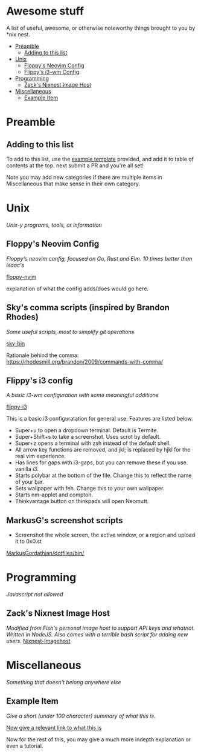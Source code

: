 # Awesome stuff
A list of useful, awesome, or otherwise noteworthy things brought to you by \*nix nest.  

- [Preamble](#preamble)
  - [Adding to this list](#adding-to-this-list)
- [Unix](#unix)
  - [Floppy's Neovim Config](#floppys-neovim-config)
  - [Flippy's i3-wm Config](#flippys-i3-config)
- [Programming](#programming)
  - [Zack's Nixnest Image Host](#zacks-nixnest-image-host)
- [Miscellaneous](#miscellaneous)
  - [Example Item](#example-item)

# Preamble

## Adding to this list
To add to this list, use the [example template](#example-item) provided, and add it to table of contents at the top.
next submit a PR and you're all set!

Note you may add new categories if there are multiple items in Miscellaneous that make sense in their own category.

# Unix
*Unix-y programs, tools, or information*

## Floppy's Neovim Config
*Floppy's neovim config, focused on Go, Rust and Elm. 10 times better than isaac's*

[floppy-nvim](https://github.com/nixnest/Awesome/tree/master/Unix/floppy-nvim)

explanation of what the config adds/does would go here.

## Sky's comma scripts (inspired by Brandon Rhodes)

*Some useful scripts, most to simplify git operations*

[sky-bin](https://github.com/nixnest/Awesome/tree/master/Unix/sky-bin)

Rationale behind the comma: https://rhodesmill.org/brandon/2009/commands-with-comma/

## Flippy's i3 config
*A basic i3-wm configuration with some meaningful additions*

[flippy-i3](https://github.com/nixnest/Awesome/tree/master/Unix/flippy-i3)

This is a basic i3 configuratation for general use. Features are listed below.
- Super+u to open a dropdown terminal. Default is Termite.
- Super+Shift+s to take a screenshot. Uses scrot by default.
- Super+z opens a terminal with zsh instead of the default shell.
- All arrow key functions are removed, and jkl; is replaced by hjkl for the real vim experience. 
- Has lines for gaps with i3-gaps, but you can remove these if you use vanilla i3. 
- Starts polybar at the bottom of the file. Change this to reflect the name of your bar.
- Sets wallpaper with feh. Change this to your own wallpaper.
- Starts nm-applet and compton.
- Thinkvantage button on thinkpads will open Neomutt.

## MarkusG's screenshot scripts
* Screenshot the whole screen, the active window, or a region and upload it to 0x0.st

[MarkusGordathian/dotfiles/bin/](https://github.com/MarkusGordathian/dotfiles/tree/master/bin)

# Programming
*Javascript not allowed*

## Zack's Nixnest Image Host
_Modified from Fish's personal image host to support API keys and whatnot. Written in NodeJS. Also comes with a terrible bash script for adding new users._
[Nixnest-Imagehost](https://github.com/nixnest/Awesome/tree/master/Programming/Nixnest-Imagehost)

# Miscellaneous
*Something that doesn't belong anywhere else*

## Example Item
*Give a short (under 100 character) summary of what this is.*

[Now give a relevant link to what this is](https://example.com/)

Now for the rest of this, you may give a much more indepth explanation or even a tutorial.

